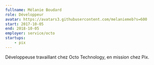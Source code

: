 ```yaml
---
fullname: Mélanie Boudard
role: Développeur
avatar: https://avatars3.githubusercontent.com/melaniemeb?s=600
start: 2017-10-05
end: 2018-10-05
employer: service/octo
startups:
    - pix
---
```


Développeuse travaillant chez Octo Technology, en mission chez Pix.
